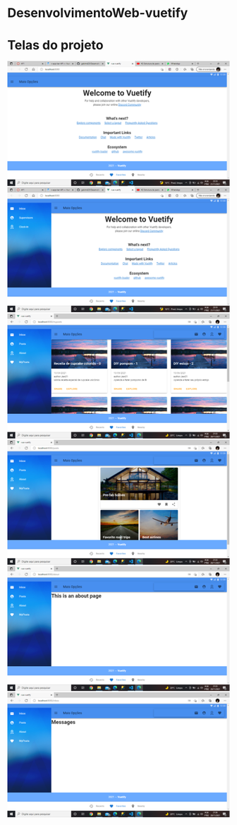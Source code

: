 # DesenvolvimentoWeb-vuetify
# Telas do projeto
![](vue-vuetify/src/assets/tela1.png)
![](vue-vuetify/src/assets/tela2.png)
![](vue-vuetify/src/assets/tela3.png)
![](vue-vuetify/src/assets/tela4.png)
![](vue-vuetify/src/assets/tela5.png)
![](vue-vuetify/src/assets/tela6.png)
